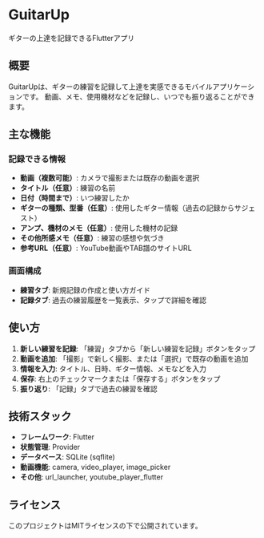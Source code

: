 # GuitarUp

ギターの上達を記録できるFlutterアプリ

## 概要

GuitarUpは、ギターの練習を記録して上達を実感できるモバイルアプリケーションです。
動画、メモ、使用機材などを記録し、いつでも振り返ることができます。

## 主な機能

### 記録できる情報
- **動画（複数可能）**: カメラで撮影または既存の動画を選択
- **タイトル（任意）**: 練習の名前
- **日付（時間まで）**: いつ練習したか
- **ギターの種類、型番（任意）**: 使用したギター情報（過去の記録からサジェスト）
- **アンプ、機材のメモ（任意）**: 使用した機材の記録
- **その他所感メモ（任意）**: 練習の感想や気づき
- **参考URL（任意）**: YouTube動画やTAB譜のサイトURL

### 画面構成
- **練習タブ**: 新規記録の作成と使い方ガイド
- **記録タブ**: 過去の練習履歴を一覧表示、タップで詳細を確認

## 使い方

1. **新しい練習を記録**: 「練習」タブから「新しい練習を記録」ボタンをタップ
2. **動画を追加**: 「撮影」で新しく撮影、または「選択」で既存の動画を追加
3. **情報を入力**: タイトル、日時、ギター情報、メモなどを入力
4. **保存**: 右上のチェックマークまたは「保存する」ボタンをタップ
5. **振り返り**: 「記録」タブで過去の練習を確認

## 技術スタック

- **フレームワーク**: Flutter
- **状態管理**: Provider
- **データベース**: SQLite (sqflite)
- **動画機能**: camera, video_player, image_picker
- **その他**: url_launcher, youtube_player_flutter

## ライセンス

このプロジェクトはMITライセンスの下で公開されています。
